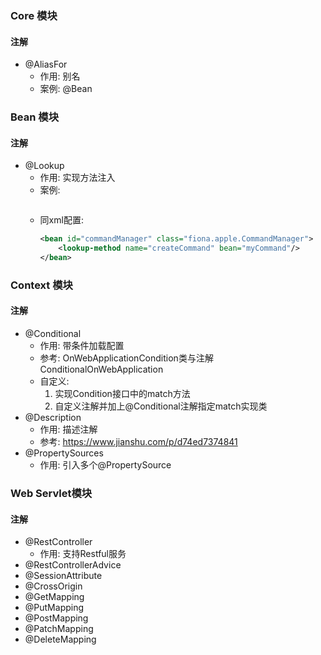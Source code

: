 ### Core 模块
#### 注解
- @AliasFor
    - 作用: 别名
    - 案例: @Bean
### Bean 模块
#### 注解
- @Lookup
    - 作用: 实现方法注入
    - 案例: 
        ```java
        
        ```
    - 同xml配置: 
        ```xml
        <bean id="commandManager" class="fiona.apple.CommandManager">
            <lookup-method name="createCommand" bean="myCommand"/>
        </bean>
        ```
### Context 模块
#### 注解
- @Conditional
    - 作用: 带条件加载配置
    - 参考: OnWebApplicationCondition类与注解ConditionalOnWebApplication
    - 自定义:
        1. 实现Condition接口中的match方法
        2. 自定义注解并加上@Conditional注解指定match实现类
- @Description
    - 作用: 描述注解
    - 参考: https://www.jianshu.com/p/d74ed7374841
- @PropertySources
    - 作用: 引入多个@PropertySource
### Web Servlet模块
#### 注解
- @RestController
    - 作用: 支持Restful服务
- @RestControllerAdvice
- @SessionAttribute
- @CrossOrigin
- @GetMapping
- @PutMapping
- @PostMapping
- @PatchMapping
- @DeleteMapping